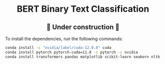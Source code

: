 <h1 align = "center"> BERT Binary Text Classification </h1>
<h2 align="center"> 🚧 Under construction 🚧 </h2>
To install the dependencies, run the following commands:

```bash
conda install -c "nvidia/label/cuda-12.0.0" cuda
conda install pytorch pytorch-cuda=11.8 -c pytorch -c nvidia
conda install transformers pandas matplotlib scikit-learn seaborn nltk pyyaml -c conda-forge
```
